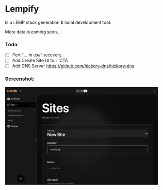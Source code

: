 # Lempify

Is a LEMP stack generation & local development tool.

More details coming soon...

### Todo:
- [ ] Port "_... in use_" recovery.
- [ ] Add Create Site UI to + CTA
- [ ] Add DNS Server https://github.com/hickory-dns/hickory-dns

### Screenshot:
![Lempify](screenshot.jpg)
